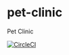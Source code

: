 # pet-clinic
Pet Clinic

[![CircleCI](https://circleci.com/gh/circleci/circleci-docs.svg?style=svg)](https://circleci.com/gh/davidsqui/pet-clinic)

